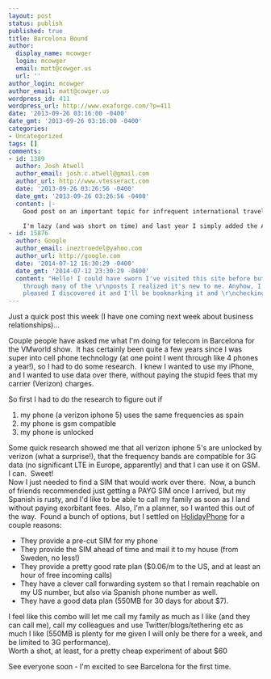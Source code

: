 ```yaml
---
layout: post
status: publish
published: true
title: Barcelona Bound
author:
  display_name: mcowger
  login: mcowger
  email: matt@cowger.us
  url: ''
author_login: mcowger
author_email: matt@cowger.us
wordpress_id: 411
wordpress_url: http://www.exaforge.com/?p=411
date: '2013-09-26 03:16:00 -0400'
date_gmt: '2013-09-26 03:16:00 -0400'
categories:
- Uncategorized
tags: []
comments:
- id: 1389
  author: Josh Atwell
  author_email: josh.c.atwell@gmail.com
  author_url: http://www.vtesseract.com
  date: '2013-09-26 03:26:56 -0400'
  date_gmt: '2013-09-26 03:26:56 -0400'
  content: |-
    Good post on an important topic for infrequent international travelers.

    I'm lazy (and was short on time) and last year I simply added the AT&amp;T international roaming plan that gave me what I recall as 250MB of data and "some" calling.  I believe the plan I upgraded to was about $30.  All said and done the trip cost me $40 added to my existing plan and canceled the international component for my next billing cycle.  Worked immediately upon landing and used WiFi quite a bit throughout the week.  My cellular usage wasn't extravagant nor miserly.  Just an FYI for readers AT&amp;T iPhones.
- id: 15876
  author: Google
  author_email: ineztroedel@yahoo.com
  author_url: http://google.com
  date: '2014-07-12 16:30:29 -0400'
  date_gmt: '2014-07-12 23:30:29 -0400'
  content: "Hello! I could have sworn I've visited this site before but after browsing
    through many of the \r\nposts I realized it's new to me. Anyhow, I'm definitely
    pleased I discovered it and I'll be bookmarking it and \r\nchecking back often!"
---
```

<p>Just a quick post this week (I have one coming next week about business relationships)...</p>
<p>Couple people have asked me what I'm doing for telecom in Barcelona for the VMworld show.  It has certainly been quite a few years since I was super into cell phone technology (at one point I went through like 4 phones a year!), so I had to do some research.  I knew I wanted to use my iPhone, and I wanted to use data over there, without paying the stupid fees that my carrier (Verizon) charges.</p>
<p>So first I had to do the research to figure out if</p>
<ol>
<li>my phone (a verizon iphone 5) uses the same frequencies as spain</li>
<li>my phone is gsm compatible</li>
<li>my phone is unlocked</li>
</ol>
<p>Some quick research showed me that all verizon iphone 5's are unlocked by verizon (what a surprise!), that the frequency bands are compatible for 3G data (no significant LTE in Europe, apparently) and that I can use it on GSM.  I can.  Sweet!<br />
Now I just needed to find a SIM that would work over there.  Now, a bunch of friends recommended just getting a PAYG SIM once I arrived, but my Spanish is rusty, and I'd like to be able to call my family as soon as I land without paying exorbitant fees.  Also, I'm a planner, so I wanted this out of the way.  Found a bunch of options, but I settled on <a href="http://www.holidayphone.com/payg-prepaid-sim-card-spain.html">HolidayPhone</a> for a couple reasons:</p>
<ul>
<li>They provide a pre-cut SIM for my phone</li>
<li>They provide the SIM ahead of time and mail it to my house (from Sweden, no less!)</li>
<li>They provide a pretty good rate plan ($0.06/m to the US, and at least an hour of free incoming calls)</li>
<li>They have a clever call forwarding system so that I remain reachable on my US number, but also via Spanish phone number as well.</li>
<li>They have a good data plan (550MB for 30 days for about $7).</li>
</ul>
<p>I feel like this combo will let me call my family as much as I like (and they can call me), call my colleagues and use Twitter/blogs/tethering etc as much I like (550MB is plenty for me given I will only be there for a week, and be limited to 3G performance).<br />
Worth a shot, at least, for a pretty cheap experiment of about $60</p>
<p>See everyone soon - I'm excited to see Barcelona for the first time.</p>
